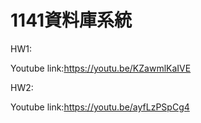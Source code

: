 # 1141資料庫系統

HW1:

Youtube link:https://youtu.be/KZawmlKaIVE

HW2:

Youtube link:https://youtu.be/ayfLzPSpCg4
